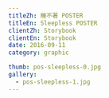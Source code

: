 ```yaml
---
titleZh: 睡不著 POSTER
titleEn: Sleepless POSTER
clientZh: Storybook
clientEn: Storybook
date: 2016-09-11
category: graphic

thumb: pos-sleepless-0.jpg
gallery:
  - pos-sleepless-1.jpg
---
```

